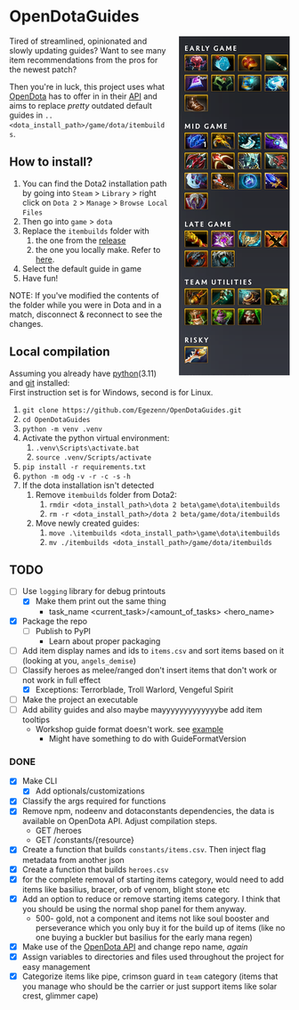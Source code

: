# OpenDotaGuides

<img alt="Windranger guide" style="padding-left:20px;" align="right" src="assets/image.png">

Tired of streamlined, opinionated and slowly updating guides? Want to see many item recommendations from the pros for the newest patch?

Then you're in luck, this project uses what [OpenDota](https://www.opendota.com) has to offer in in their [API](https://docs.opendota.com) and aims to replace *pretty* outdated default guides in `..<dota_install_path>/game/dota/itembuilds`.

## How to install?

1. You can find the Dota2 installation path by going into `Steam` \> `Library` \> right click on `Dota 2` \> `Manage` \> `Browse Local Files`
2. Then go into `game` \> `dota`
3. Replace the `itembuilds` folder with
    1. the one from the [release](https://github.com/Egezenn/OpenDotaGuides/releases)
    2. the one you locally make. Refer to [here](#local-compilation).
4. Select the default guide in game
5. Have fun!

NOTE: If you've modified the contents of the folder while you were in Dota and in a match, disconnect & reconnect to see the changes.

## Local compilation

Assuming you already have [python](https://www.python.org/downloads/)(3.11) and [git](https://git-scm.com/downloads) installed:  
First instruction set is for Windows, second is for Linux.

1. `git clone https://github.com/Egezenn/OpenDotaGuides.git`
2. `cd OpenDotaGuides`
3. `python -m venv .venv`
4. Activate the python virtual environment:
   1. `.venv\Scripts\activate.bat`
   2. `source .venv/Scripts/activate`
5. `pip install -r requirements.txt`
6. `python -m odg` `-v -r -c -s` `-h`
7. If the dota installation isn't detected
    1. Remove `itembuilds` folder from Dota2:
        1. `rmdir <dota_install_path>\dota 2 beta\game\dota\itembuilds`
        2. `rm -r <dota_install_path>/dota 2 beta/game/dota/itembuilds`
    2. Move newly created guides:
        1. `move .\itembuilds <dota_install_path>\game\dota\itembuilds`
        2. `mv ./itembuilds <dota_install_path>/game/dota/itembuilds`

## TODO

- [ ] Use `logging` library for debug printouts
  - [x] Make them print out the same thing
    - task_name \<current_task\>/\<amount_of_tasks\> \<hero_name\>
- [x] Package the repo
  - [ ] Publish to PyPI
    - Learn about proper packaging
- [ ] Add item display names and ids to `items.csv` and sort items based on it (looking at you, `angels_demise`)
- [ ] Classify heroes as melee/ranged don't insert items that don't work or not work in full effect
  - [x] Exceptions: Terrorblade, Troll Warlord, Vengeful Spirit
- [ ] Make the project an executable
- [ ] Add ability guides and also maybe mayyyyyyyyyyyyybe add item tooltips
  - Workshop guide format doesn't work. see [example](constants/default_antimage.txt)
    - Might have something to do with GuideFormatVersion

### DONE

- [x] Make CLI
  - [x] Add optionals/customizations
- [x] Classify the args required for functions
- [x] Remove npm, nodeenv and dotaconstants dependencies, the data is available on OpenDota API. Adjust compilation steps.
  - GET /heroes
  - GET /constants/{resource}
- [x] Create a function that builds `constants/items.csv`. Then inject flag metadata from another json
- [x] Create a function that builds `heroes.csv`
- [x] for the complete removal of starting items category, would need to add items like basilius, bracer, orb of venom, blight stone etc
- [x] Add an option to reduce or remove starting items category. I think that you should be using the normal shop panel for them anyway.
  - 500- gold, not a component and items not like soul booster and perseverance which you only buy it for the build up of items (like no one buying a buckler but basilius for the early mana regen)
- [x] Make use of the [OpenDota API](https://docs.opendota.com/) and change repo name, *again*
- [x] Assign variables to directories and files used throughout the project for easy management
- [x] Categorize items like pipe, crimson guard in `team` category (items that you manage who should be the carrier or just support items like solar crest, glimmer cape)

